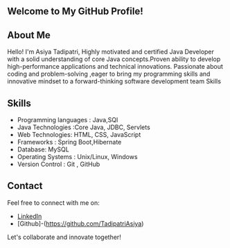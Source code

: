 ## Welcome to My GitHub Profile!

## About Me
Hello! I'm Asiya Tadipatri, Highly motivated and certified Java Developer with a solid understanding of core Java concepts.Proven ability to develop high-performance applications and technical innovations. Passionate about coding and problem-solving ,eager to bring my programming skills and innovative mindset to a forward-thinking software development team Skills 

## Skills
- Programming languages : Java,SQl
- Java Technologies :Core Java, JDBC, Servlets
- Web Technologies: HTML, CSS, JavaScript
-	Frameworks :  Spring Boot,Hibernate
-	Database: MySQL
-	Operating Systems : Unix/Linux, Windows
-	 Version Control : Git , GitHub

## Contact
Feel free to connect with me on:
- [LinkedIn](https://www.linkedin.com/in/asiya-tadipatri-059b12228)
- [Github]-(https://github.com/TadipatriAsiya)
  

Let's collaborate and innovate together!








